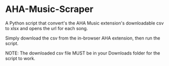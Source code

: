 # AHA-Music-Scraper
A Python script that convert's the AHA Music extension's downloadable csv to xlsx and opens the url for each song.

Simply download the csv from the in-browser AHA extension, then run the script.

NOTE: The downloaded csv file MUST be in your Downloads folder for the script to work.
